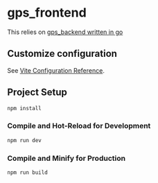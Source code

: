 # gps_frontend

This relies on [gps_backend written in go](https://github.com/etherbiswas/gps_backend_go)

## Customize configuration

See [Vite Configuration Reference](https://vite.dev/config/).

## Project Setup

```sh
npm install
```

### Compile and Hot-Reload for Development

```sh
npm run dev
```

### Compile and Minify for Production

```sh
npm run build
```
